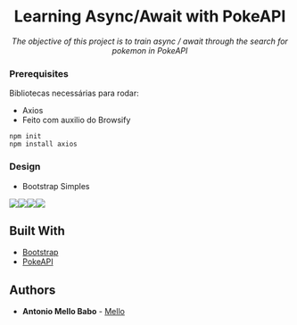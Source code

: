 <h1 align="center">Learning Async/Await with PokeAPI</h1>
<p align="center"><i>The objective of this project is to train async / await through the search for pokemon in PokeAPI</i></p>

### Prerequisites

Bibliotecas necessárias para rodar:
* Axios
* Feito com auxilio do Browsify

```npm init ```  
 ```npm install axios```  

### Design

* Bootstrap Simples


![](images/pokePhoto.png)![](images/pokePhoto2.png)![](images/pokePhoto3.png)![](images/pokePhoto4.png)


## Built With

* [Bootstrap](https://getbootstrap.com/) 
* [PokeAPI](https://pokeapi.co/)

## Authors

* **Antonio Mello Babo**  - [Mello](https://github.com/MelloTonio)

